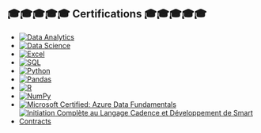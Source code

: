 
## 🎓🎓🎓🎓🎓 Certifications 🎓🎓🎓🎓🎓

- [![Data Analytics](https://img.shields.io/badge/Data%20Analytics-W3Schools-blue)](https://verify.w3schools.com/1PTK90QPX5)
- [![Data Science](https://img.shields.io/badge/Data%20Science-W3Schools-blue)](https://verify.w3schools.com/1PTK1NATS1)
- [![Excel](https://img.shields.io/badge/Excel-W3Schools-blue)](https://verify.w3schools.com/66LAN3K4U)
- [![SQL](https://img.shields.io/badge/SQL-W3Schools-blue)](https://verify.w3schools.com/1OUMWLKWVD)
- [![Python](https://img.shields.io/badge/Python-W3Schools-blue)](https://verify.w3schools.com/1PTK8ZTDWK)
- [![Pandas](https://img.shields.io/badge/Pandas-W3Schools-blue)](https://verify.w3schools.com/1OH56T43K2)
- [![R](https://img.shields.io/badge/R-W3Schools-blue)](https://verify.w3schools.com/66K0O5UEG)
- [![NumPy](https://img.shields.io/badge/NumPy-W3Schools-blue)](https://verify.w3schools.com/1PTK3S1N6Y)
- [![Microsoft Certified: Azure Data Fundamentals](https://img.shields.io/badge/Microsoft_Certified%3A_Azure_Data_Fundamentals-0078D4?logo=Microsoft&logoColor=white)](https://www.credly.com/badges/203992f9-f66d-45a5-9022-0c82e61943d0/public_url)
- [![Initiation Complète au Langage Cadence et Développement de Smart Contracts](https://img.shields.io/badge/Initiation%20Cadence-Smart%20Contracts-blue?logo=flow-blockchain&logoColor=white)](https://us-central1-blockversity-777.cloudfunctions.net/generateTokenFromIdentifier?uniqueId=qQPNKcOSRWWppU4VLV8s-1716555751521)

